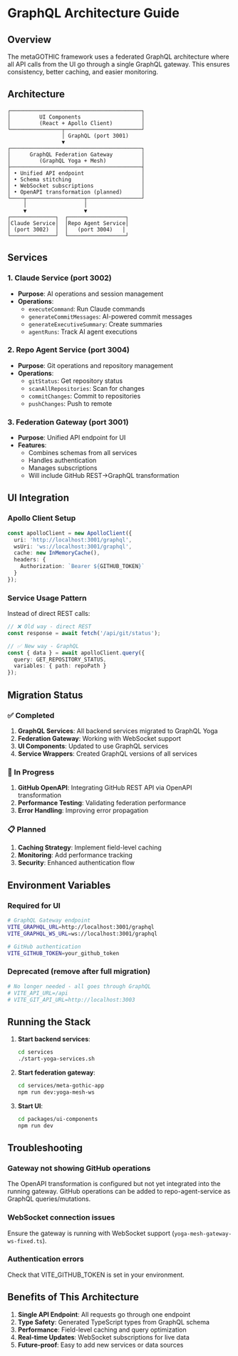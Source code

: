 # GraphQL Architecture Guide

## Overview
The metaGOTHIC framework uses a federated GraphQL architecture where all API calls from the UI go through a single GraphQL gateway. This ensures consistency, better caching, and easier monitoring.

## Architecture

```
┌─────────────────────────────────────────┐
│         UI Components                   │
│         (React + Apollo Client)         │
└────────────────┬────────────────────────┘
                 │ GraphQL (port 3001)
                 ▼
┌─────────────────────────────────────────┐
│      GraphQL Federation Gateway         │
│         (GraphQL Yoga + Mesh)           │
├─────────────────────────────────────────┤
│ • Unified API endpoint                  │
│ • Schema stitching                      │
│ • WebSocket subscriptions               │
│ • OpenAPI transformation (planned)      │
└────┬──────────────────┬─────────────────┘
     │                  │
     ▼                  ▼
┌──────────────┐  ┌──────────────────┐
│Claude Service│  │Repo Agent Service│
│ (port 3002)  │  │   (port 3004)   │
└──────────────┘  └──────────────────┘
```

## Services

### 1. Claude Service (port 3002)
- **Purpose**: AI operations and session management
- **Operations**:
  - `executeCommand`: Run Claude commands
  - `generateCommitMessages`: AI-powered commit messages
  - `generateExecutiveSummary`: Create summaries
  - `agentRuns`: Track AI agent executions

### 2. Repo Agent Service (port 3004)
- **Purpose**: Git operations and repository management
- **Operations**:
  - `gitStatus`: Get repository status
  - `scanAllRepositories`: Scan for changes
  - `commitChanges`: Commit to repositories
  - `pushChanges`: Push to remote

### 3. Federation Gateway (port 3001)
- **Purpose**: Unified API endpoint for UI
- **Features**:
  - Combines schemas from all services
  - Handles authentication
  - Manages subscriptions
  - Will include GitHub REST→GraphQL transformation

## UI Integration

### Apollo Client Setup
```typescript
const apolloClient = new ApolloClient({
  uri: 'http://localhost:3001/graphql',
  wsUri: 'ws://localhost:3001/graphql',
  cache: new InMemoryCache(),
  headers: {
    Authorization: `Bearer ${GITHUB_TOKEN}`
  }
});
```

### Service Usage Pattern
Instead of direct REST calls:
```typescript
// ❌ Old way - direct REST
const response = await fetch('/api/git/status');

// ✅ New way - GraphQL
const { data } = await apolloClient.query({
  query: GET_REPOSITORY_STATUS,
  variables: { path: repoPath }
});
```

## Migration Status

### ✅ Completed
1. **GraphQL Services**: All backend services migrated to GraphQL Yoga
2. **Federation Gateway**: Working with WebSocket support
3. **UI Components**: Updated to use GraphQL services
4. **Service Wrappers**: Created GraphQL versions of all services

### 🚧 In Progress
1. **GitHub OpenAPI**: Integrating GitHub REST API via OpenAPI transformation
2. **Performance Testing**: Validating federation performance
3. **Error Handling**: Improving error propagation

### 📋 Planned
1. **Caching Strategy**: Implement field-level caching
2. **Monitoring**: Add performance tracking
3. **Security**: Enhanced authentication flow

## Environment Variables

### Required for UI
```bash
# GraphQL Gateway endpoint
VITE_GRAPHQL_URL=http://localhost:3001/graphql
VITE_GRAPHQL_WS_URL=ws://localhost:3001/graphql

# GitHub authentication
VITE_GITHUB_TOKEN=your_github_token
```

### Deprecated (remove after full migration)
```bash
# No longer needed - all goes through GraphQL
# VITE_API_URL=/api
# VITE_GIT_API_URL=http://localhost:3003
```

## Running the Stack

1. **Start backend services**:
   ```bash
   cd services
   ./start-yoga-services.sh
   ```

2. **Start federation gateway**:
   ```bash
   cd services/meta-gothic-app
   npm run dev:yoga-mesh-ws
   ```

3. **Start UI**:
   ```bash
   cd packages/ui-components
   npm run dev
   ```

## Troubleshooting

### Gateway not showing GitHub operations
The OpenAPI transformation is configured but not yet integrated into the running gateway. GitHub operations can be added to repo-agent-service as GraphQL queries/mutations.

### WebSocket connection issues
Ensure the gateway is running with WebSocket support (`yoga-mesh-gateway-ws-fixed.ts`).

### Authentication errors
Check that VITE_GITHUB_TOKEN is set in your environment.

## Benefits of This Architecture

1. **Single API Endpoint**: All requests go through one endpoint
2. **Type Safety**: Generated TypeScript types from GraphQL schema
3. **Performance**: Field-level caching and query optimization
4. **Real-time Updates**: WebSocket subscriptions for live data
5. **Future-proof**: Easy to add new services or data sources